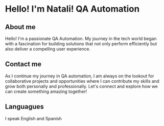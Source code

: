 # Hello! I'm Natali! QA Automation

## About me

Hello! I'm a passionate QA Automation. My journey in the tech world began with a fascination for building solutions that not only perform efficiently but also deliver a compelling user experience.

## Contact me

As I continue my journey in QA automation, I am always on the lookout for collaborative projects and opportunities where I can contribute my skills and grow both personally and professionally. Let's connect and explore how we can create something amazing together!

## Languagues
I speak English and Spanish
